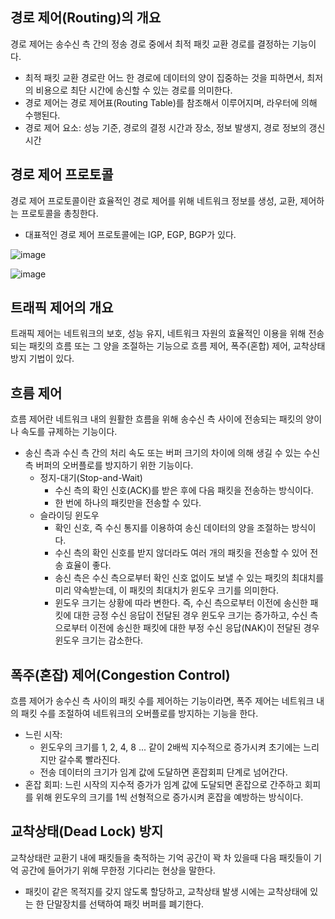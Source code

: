 ## 경로 제어(Routing)의 개요

경로 제어는 송수신 측 간의 정송 경로 중에서 최적 패킷 교환 경로를 결정하는 기능이다.

- 최적 패킷 교환 경로란 어느 한 경로에 데이터의 양이 집중하는 것을 피하면서, 최저의 비용으로 최단 시간에 송신할 수 있는 경로를 의미한다.
- 경로 제어는 경로 제어표(Routing Table)를 참조해서 이루어지며, 라우터에 의해 수행된다.
- 경로 제어 요소: 성능 기준, 경로의 결정 시간과 장소, 정보 발생지, 경로 정보의 갱신 시간

## 경로 제어 프로토콜

경로 제어 프로토콜이란 효율적인 경로 제어를 위해 네트워크 정보를 생성, 교환, 제어하는 프로토콜을 총칭한다.

- 대표적인 경로 제어 프로토콜에는 IGP, EGP, BGP가 있다.

![image](https://github.com/user-attachments/assets/1f52765e-9b3c-43d3-9a8a-b13389c4d6fa)

![image](https://github.com/user-attachments/assets/a47204bf-0139-4a90-b1ef-c4ea478f62a3)

## 트래픽 제어의 개요

트래픽 제어는 네트워크의 보호, 성능 유지, 네트워크 자원의 효율적인 이용을 위해 전송되는 패킷의 흐름 또는 그 양을 조절하는 기능으로 흐름 제어, 폭주(혼합) 제어, 교착상태 방지 기법이 있다.

## 흐름 제어

흐름 제어란 네트워크 내의 원활한 흐름을 위해 송수신 측 사이에 전송되는 패킷의 양이나 속도를 규제하는 기능이다.

- 송신 측과 수신 측 간의 처리 속도 또는 버퍼 크기의 차이에 의해 생길 수 있는 수신 측 버퍼의 오버플로를 방지하기 위한 기능이다.
  - 정지-대기(Stop-and-Wait)
    - 수신 측의 확인 신호(ACK)를 받은 후에 다음 패킷을 전송하는 방식이다.
    - 한 번에 하나의 패킷만을 전송할 수 있다.
  - 슬라이딩 윈도우
    - 확인 신호, 즉 수신 통지를 이용하여 송신 데이터의 양을 조절하는 방식이다.
    - 수신 측의 확인 신호를 받지 않더라도 여러 개의 패킷을 전송할 수 있어 전송 효율이 좋다.
    - 송신 측은 수신 측으로부터 확인 신호 없이도 보낼 수 있는 패킷의 최대치를 미리 약속받는데, 이 패킷의 최대치가 윈도우 크기를 의미한다.
    - 윈도우 크기는 상황에 따라 변한다. 즉, 수신 측으로부터 이전에 송신한 패킷에 대한 긍정 수신 응답이 전달된 경우 윈도우 크기는 증가하고, 수신 측으로부터 이전에 송신한 패킷에 대한 부정 수신 응답(NAK)이 전달된 경우 윈도우 크기는 감소한다.

## 폭주(혼잡) 제어(Congestion Control)

흐름 제어가 송수신 측 사이의 패킷 수를 제어하는 기능이라면, 폭주 제어는 네트워크 내의 패킷 수를 조절하여 네트워크의 오버플로를 방지하는 기능을 한다.

- 느린 시작:
  - 윈도우의 크기를 1, 2, 4, 8 ... 같이 2배씩 지수적으로 증가시켜 초기에는 느리지만 갈수록 빨라진다.
  - 전송 데이터의 크기가 임계 값에 도달하면 혼잡회피 단계로 넘어간다.
- 혼잡 회피: 느린 시작의 지수적 증가가 임계 값에 도달되면 혼잡으로 간주하고 회피를 위해 윈도우의 크기를 1씩 선형적으로 증가시켜 혼잡을 예방하는 방식이다.

## 교착상태(Dead Lock) 방지

교착상태란 교환기 내에 패킷들을 축적하는 기억 공간이 꽉 차 있을때 다음 패킷들이 기억 공간에 들어가기 위해 무한정 기다리는 현상을 말한다.

- 패킷이 같은 목적지를 갖지 않도록 할당하고, 교착상태 발생 시에는 교착상태에 있는 한 단말장치를 선택하여 패킷 버퍼를 폐기한다.
